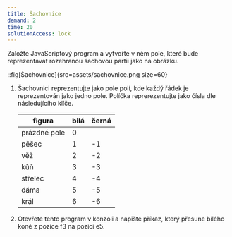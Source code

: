 ```yaml
---
title: Šachovnice
demand: 2
time: 20
solutionAccess: lock
---
```


Založte JavaScriptový program a vytvořte v něm pole, které bude reprezentavat rozehranou šachovou partii jako na obrázku.

::fig[Šachovnice]{src=assets/sachovnice.png size=60}

1. Šachovnici reprezentujte jako pole polí, kde každý řádek je reprezentován jako jedno pole. Políčka reprerezentujte jako čísla dle následujícího klíče.
   <table>
     <thead>
       <th>figura</th>
       <th>bilá</th>
       <th>černá</th>
     </thead>
     <tbody>
      <tr><td>prázdné pole</td><td colspan="2">0</td></tr>
      <tr><td>pěšec</td><td>1</td><td>-1</td></tr>
      <tr><td>věž</td><td>2</td><td>-2</td></tr>
      <tr><td>kůň</td><td>3</td><td>-3</td></tr>
      <tr><td>střelec</td><td>4</td><td>-4</td></tr>
      <tr><td>dáma</td><td>5</td><td>-5</td></tr>
      <tr><td>král</td><td>6</td><td>-6</td></tr>
     </tbody>
   </table>
1. Otevřete tento program v konzoli a napište příkaz, který přesune bílého koně z pozice f3 na pozici e5.

<!--
Šachové pozice: https://chessfox.com/how-to-play-in-chess-positions-that-feature-material-imbalances/
-->

